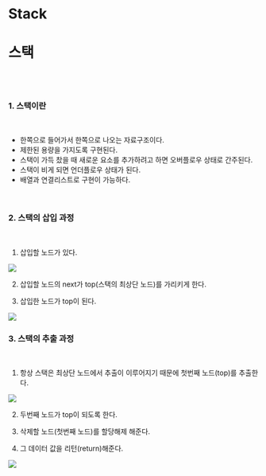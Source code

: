# Stack
# 스택

<br/>
<br/>

### 1. 스택이란

<br/>

* 한쪽으로 들어가서 한쪽으로 나오는 자료구조이다.
* 제한된 용량을 가지도록 구현된다.
* 스택이 가득 찼을 때 새로운 요소를 추가하려고 하면 오버플로우 상태로 간주된다.
* 스택이 비게 되면 언더플로우 상태가 된다.
* 배열과 연결리스트로 구현이 가능하다.

<br/>


### 2. 스택의 삽입 과정

<br/>

1. 삽입할 노드가 있다.


<img src="https://user-images.githubusercontent.com/78206106/106375140-f7fd8f80-63cc-11eb-894c-3d2fa4a7fcf4.PNG">


2. 삽입할 노드의 next가 top(스택의 최상단 노드)를 가리키게 한다.

3. 삽입한 노드가 top이 된다.


<img src="https://user-images.githubusercontent.com/78206106/106375160-224f4d00-63cd-11eb-8f10-9951abf29c86.PNG">

<br/>


### 3. 스택의 추출 과정

<br/>


1. 항상 스택은 최상단 노드에서 추출이 이루어지기 때문에 첫번째 노드(top)를 추출한다.


<img src="https://user-images.githubusercontent.com/78206106/106375390-ecab6380-63ce-11eb-9e68-1a75fc875973.PNG">


2. 두번째 노드가 top이 되도록 한다.

3. 삭제할 노드(첫번째 노드)를 할당해제 해준다.

4. 그 데이터 값을 리턴(return)해준다.


<img src="https://user-images.githubusercontent.com/78206106/106375391-ee752700-63ce-11eb-9b32-bdde6fabacf7.PNG">

<br/>
